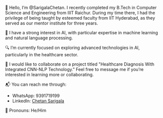 👋 Hello, I’m @SarigalaChetan. I recently completed my B.Tech in Computer Science and Engineering from IIIT Raichur. During my time there, I had the privilege of being taught by esteemed faculty from IIT Hyderabad, as they served as our mentor institute for three years.

🚀 I have a strong interest in AI, with particular expertise in machine learning and natural language processing.

🔍 I’m currently focused on exploring advanced technologies in AI, particularly in the healthcare sector.

🤝 I would like to collaborate on a project titled "Healthcare Diagnosis With Integrated CNN-NLP Technology." Feel free to message me if you’re interested in learning more or collaborating.

📬 You can reach me through:
* WhatsApp: 9391719199
* LinkedIn: [Chetan Sarigala](https://www.linkedin.com/in/chetan-sarigala/)

👤 Pronouns: He/Him



<!---
SarigalaChetan/SarigalaChetan is a ✨ special ✨ repository because its `README.md` (this file) appears on your GitHub profile.
You can click the Preview link to take a look at your changes.
--->
